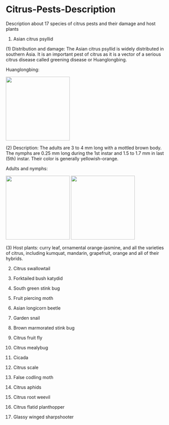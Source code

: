 # Citrus-Pests-Description
Description about 17 species of citrus pests and their damage and host plants

1. Asian citrus psyllid

(1) Distribution and damage:
The Asian citrus psyllid is widely distributed in southern Asia. It is an important pest of citrus as it is a vector of a serious citrus disease called greening disease or Huanglongbing.

Huanglongbing:

<img src="http://raw.github.com/xingshulicc/Citrus-Pests-Description/master/images/huanglongbing.jpg" width="200" height="200" />

(2) Description:
The adults are 3 to 4 mm long with a mottled brown body. The nymphs are 0.25 mm long during the 1st instar and 1.5 to 1.7 mm in last (5th) instar. Their color is generally yellowish-orange. 

Adults and nymphs:

<img src="http://raw.github.com/xingshulicc/Citrus-Pests-Description/master/images/Asian_citrus_psyllid_Adult.jpeg" width="200" height="200" />
<img src="http://raw.github.com/xingshulicc/Citrus-Pests-Description/master/images/Asian_citrus_psyllid_nymph.jpg" width="200" height="200" />

(3) Host plants:
curry leaf, ornamental orange-jasmine, and all the varieties of citrus, including kumquat, mandarin, grapefruit, orange and all of their hybrids.

2. Citrus swallowtail

3. Forktailed bush katydid

4. South green stink bug

5. Fruit piercing moth

6. Asian longicorn beetle

7. Garden snail

8. Brown marmorated stink bug

9. Citrus fruit fly

10. Citrus mealybug

11. Cicada

12. Citrus scale

13. False codling moth

14. Citrus aphids

15. Citrus root weevil

16. Citrus flatid planthopper

17. Glassy winged sharpshooter

